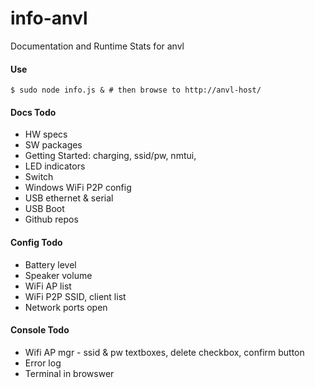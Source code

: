 info-anvl
=========

Documentation and Runtime Stats for anvl

#### Use

    $ sudo node info.js & # then browse to http://anvl-host/

#### Docs Todo

- HW specs
- SW packages
- Getting Started: charging, ssid/pw, nmtui, 
- LED indicators
- Switch
- Windows WiFi P2P config
- USB ethernet & serial
- USB Boot
- Github repos

#### Config Todo

- Battery level
- Speaker volume
- WiFi AP list
- WiFi P2P SSID, client list
- Network ports open

#### Console Todo

- Wifi AP mgr - ssid & pw textboxes, delete checkbox, confirm button
- Error log
- Terminal in browswer

